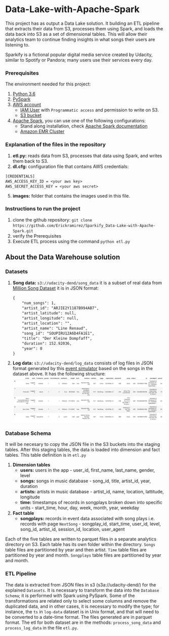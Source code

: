 # Data-Lake-with-Apache-Spark
This project has as output a Data Lake solution. It building an ETL pipeline that extracts their data from S3, processes them using Spark, and loads the data back into S3 as a set of dimensional tables. This will allow their analytics team to continue finding insights in what songs their users are listening to.

Sparkify is a fictional popular digital media service created by Udacity, similar to Spotify or 
Pandora; many users use their services every day.
   
 ### Prerequisites
The environment needed for this project:
1. [Python 3.6](https://www.python.org/downloads/release/python-360/)
2. [PySpark](https://spark.apache.org/docs/latest/api/python/index.html)
3. [AWS account](https://aws.amazon.com/)
    - [IAM User](https://console.aws.amazon.com/iam) with `Programmatic access` and permission to write on S3.
    - [S3 bucket](https://aws.amazon.com/es/s3/)
4. [Apache Spark](https://spark.apache.org/), you can use one of the following configurations:
    - Stand along installation, check [Apache Spark documentation](https://spark.apache.org/downloads.html) 
    - [Amazon EMR Cluster](https://docs.aws.amazon.com/emr/latest/ManagementGuide/emr-gs-launch-sample-cluster.html)

### Explanation of the files in the repository
1. **etl.py:** reads data from S3, processes that data using Spark, and writes them back to S3.
2. **dl.cfg:** configuration file that contains AWS credentials: 
```
[CREDENTIALS]
AWS_ACCESS_KEY_ID = <your aws key>
AWS_SECRET_ACCESS_KEY = <your aws secret>
```
5. **images:** folder that contains the images used in this file.


### Instructions to run the project
1. clone the github repository: `git clone https://github.com/Erickramirez/Sparkify_Data-Lake-with-Apache-Spark.git`
2. verify the Prerequisites
4. Execute ETL process using the command `python etl.py` 

## About the Data Warehouse solution
### Datasets
1. **Song data:** `s3://udacity-dend/song_data`  it is a subset of real data from 
[Million Song Dataset](http://millionsongdataset.com/) it is in JSON format: 
    ```
    {
        "num_songs": 1,
        "artist_id": "ARJIE2Y1187B994AB7",
        "artist_latitude": null,
        "artist_longitude": null,
        "artist_location": "",
        "artist_name": "Line Renaud",
        "song_id": "SOUPIRU12A6D4FA1E1",
        "title": "Der Kleine Dompfaff",
        "duration": 152.92036,
        "year": 0
    }
    ```
2. **Log data:** `s3://udacity-dend/log_data` consists of log files in JSON format 
generated by this [event simulator](https://github.com/Interana/eventsim) based on the songs in the dataset above. 
It has the following structure:  ![log-data](/images/log-data.png)

### Database Schema
It will be necesary to copy the JSON file in the S3 buckets into the staging tables. 
After this staging tables, the data is loaded into dimension and fact tables. 
This table definition is in `etl.py`
1. **Dimension tables**
    - **users:** users in the app - user_id, first_name, last_name, gender, level
    - **songs:** songs in music database - song_id, title, artist_id, year, duration
    - **artists:** artists in music database - artist_id, name, location, lattitude, longitude
    - **time:** timestamps of records in songplays broken down into specific units - start_time, hour, day, week, month, year, weekday
2. **Fact table**
    - **songplays:** records in event data associated with song plays i.e. records with page `NextSong` - 
songplay_id, start_time, user_id, level, song_id, artist_id, session_id, location, user_agent

Each of the five tables are written to parquet files in a separate analytics directory on S3. 
Each table has its own folder within the directory. 
`Songs` table files are partitioned by year and then artist. 
`Time` table files are partitioned by year and month. 
`Songplays` table files are partitioned by year and month.
    
### ETL Pipeline
The data is extracted from JSON files in s3 (s3a://udacity-dend/) for the explained `Datasets`. It is necessary to transform the data into the `Database Schema`; it is performed with Spark using PySpark. Some of the transformations are related only to select some columns and remove the duplicated data, and in other cases, it is necessary to modify the type; for instance, the `ts` in `log-data` dataset is in Unix format, and that will need to be converted to a date-time format.  The files generated are in parquet format.
The etl for both dataset are in the methods: `process_song_data` and `process_log_data` in the file `etl.py`.